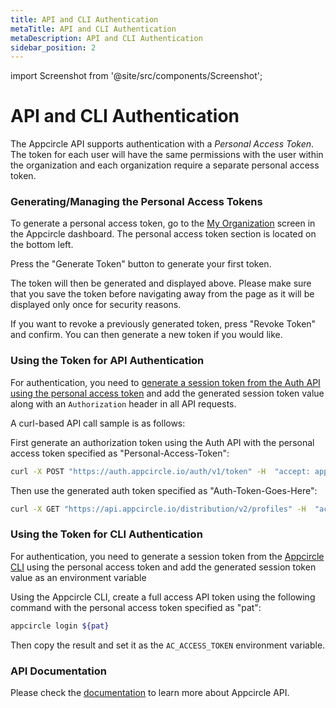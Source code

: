 ```yaml
---
title: API and CLI Authentication
metaTitle: API and CLI Authentication
metaDescription: API and CLI Authentication
sidebar_position: 2
---
```


import Screenshot from '@site/src/components/Screenshot';

# API and CLI Authentication

The Appcircle API supports authentication with a _Personal Access Token_. The token for each user will have the same permissions with the user within the organization and each organization require a separate personal access token.

### Generating/Managing the Personal Access Tokens

To generate a personal access token, go to the [My Organization](../account/my-organization.md#accessing-the-my-organization-screen) screen in the Appcircle dashboard. The personal access token section is located on the bottom left.

Press the "Generate Token" button to generate your first token.

<Screenshot url='https://cdn.appcircle.io/docs/assets/image (163).png' />

The token will then be generated and displayed above. Please make sure that you save the token before navigating away from the page as it will be displayed only once for security reasons.

<Screenshot url='https://cdn.appcircle.io/docs/assets/image (164).png' />

If you want to revoke a previously generated token, press "Revoke Token" and confirm. You can then generate a new token if you would like.

<Screenshot url='https://cdn.appcircle.io/docs/assets/image (165).png' />

### Using the Token for API Authentication

For authentication, you need to [generate a session token from the Auth API using the personal access token](https://api.appcircle.io/openapi/index.html?urls.primaryName=auth) and add the generated session token value along with an `Authorization` header in all API requests.

A curl-based API call sample is as follows:

First generate an authorization token using the Auth API with the personal access token specified as "Personal-Access-Token":

```bash
curl -X POST "https://auth.appcircle.io/auth/v1/token" -H  "accept: application/json" -H  "Content-Type: application/x-www-form-urlencoded" -d "pat=Personal-Access-Token"
```

Then use the generated auth token specified as "Auth-Token-Goes-Here":

```bash
curl -X GET "https://api.appcircle.io/distribution/v2/profiles" -H  "accept: application/json" -H  "Authorization: Auth-Token-Goes-Here"
```

### Using the Token for CLI Authentication

For authentication, you need to generate a session token from the [Appcircle CLI](https://github.com/appcircleio/appcircle-cli#appcircle-command-line-interface) using the personal access token and add the generated session token value as an environment variable

Using the Appcircle CLI, create a full access API token using the following command with the personal access token specified as "pat":

```bash
appcircle login ${pat}
```

Then copy the result and set it as the `AC_ACCESS_TOKEN` environment variable.

### API Documentation

Please check the [documentation](https://api.appcircle.io/openapi/index.html) to learn more about Appcircle API.